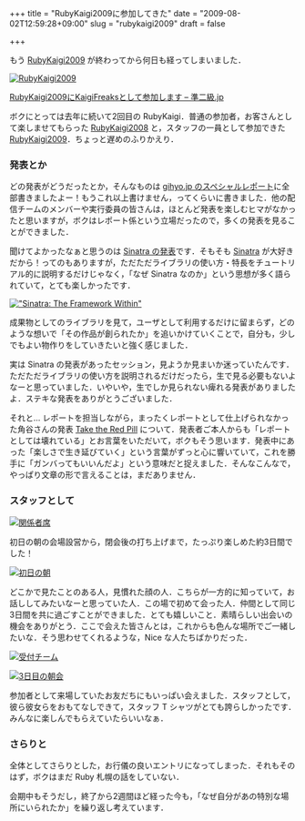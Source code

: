 +++
title = "RubyKaigi2009に参加してきた"
date = "2009-08-02T12:59:28+09:00"
slug = "rubykaigi2009"
draft = false

+++

<p>もう <a href="http://rubykaigi.org/2009/ja" title="RubyKaigi2009">RubyKaigi2009</a> が終わってから何日も経ってしまいました．</p>
<p><a href="http://www.flickr.com/photos/june29/3755188986/" title="RubyKaigi2009 by june29, on Flickr"><img src="http://farm3.static.flickr.com/2480/3755188986_89c5ae9ef1.jpg" alt="RubyKaigi2009" /></a></p>
<p><a href="http://june29.jp/2009/07/15/before-rubykaigi2009/" title="RubyKaigi2009にKaigiFreaksとして参加します - 準二級.jp">RubyKaigi2009にKaigiFreaksとして参加します &#8211; 準二級.jp</a></p>
<p>ボクにとっては去年に続いて2回目の RubyKaigi．普通の参加者，お客さんとして楽しませてもらった <a href="http://jp.rubyist.net/RubyKaigi2008/" title="RubyKaigi2008">RubyKaigi2008</a> と，スタッフの一員として参加できた <a href="http://rubykaigi.org/2009/ja" title="RubyKaigi2009">RubyKaigi2009</a>．ちょっと遅めのふりかえり．</p>
<h3>発表とか</h3>
<p>どの発表がどうだったとか，そんなものは <a href="http://gihyo.jp/news/report/01/rubykaigi2009" title="レポート：RubyKaigi2009 スペシャルレポート｜gihyo.jp … 技術評論社">gihyo.jp のスペシャルレポート</a>に全部書きましたよー！もうこれ以上書けません，ってくらいに書きました．他の配信チームのメンバーや実行委員の皆さんは，ほとんど発表を楽しむヒマがなかったと思いますが，ボクはレポート係という立場だったので，多くの発表を見ることができました．</p>
<p>聞けてよかったなぁと思うのは <a href="http://rubykaigi.org/2009/ja/talks/18M03" title="Sinatra: The Framework Within - 日本Ruby会議2009">Sinatra の発表</a>です．そもそも <a href="http://www.sinatrarb.com/" title="Sinatra">Sinatra</a> が大好きだから！ってのもありますが，ただただライブラリの使い方・特長をチュートリアル的に説明するだけじゃなく，「なぜ Sinatra なのか」という思想が多く語られていて，とても楽しかったです．</p>
<p><a href="http://www.flickr.com/photos/june29/3755216232/" title="&quot;Sinatra: The Framework Within&quot; by june29, on Flickr"><img src="http://farm3.static.flickr.com/2639/3755216232_c05ff0a9cb.jpg" alt="&quot;Sinatra: The Framework Within&quot;" /></a></p>
<p>成果物としてのライブラリを見て，ユーザとして利用するだけに留まらず，どのような想いで「その作品が創られたか」を追いかけていくことで，自分も，少しでもよい物作りをしていきたいと強く感じました．</p>
<p>実は Sinatra の発表があったセッション，見ようか見まいか迷っていたんです．ただただライブラリの使い方を説明されるだけだったら，生で見る必要もないよなーと思っていました．いやいや，生でしか見られない痺れる発表がありましたよ．ステキな発表をありがとうございました．</p>
<p>それと… レポートを担当しながら，まったくレポートとして仕上げられなかった角谷さんの発表 <a href="http://kakutani.com/20090719.html#p02" title="Take the Red Pill">Take the Red Pill</a> について．発表者ご本人からも「レポートとしては壊れている」とお言葉をいただいて，ボクもそう思います．発表中にあった「楽しさで生き延びていく」という言葉がずっと心に響いていて，これを勝手に「ガンバってもいいんだよ」という意味だと捉えました．そんなこんなで，やっぱり文章の形で言えることは，まだありません．</p>
<h3>スタッフとして</h3>
<p><a href="http://www.flickr.com/photos/june29/3755220446/" title="関係者席 by june29, on Flickr"><img src="http://farm3.static.flickr.com/2492/3755220446_768927fab7.jpg" alt="関係者席" /></a></p>
<p>初日の朝の会場設営から，閉会後の打ち上げまで，たっぷり楽しめた約3日間でした！</p>
<p><a href="http://www.flickr.com/photos/june29/3754389329/" title="初日の朝 by june29, on Flickr"><img src="http://farm3.static.flickr.com/2437/3754389329_e62e7105e6.jpg" alt="初日の朝" /></a></p>
<p>どこかで見たことのある人，見慣れた顔の人．こちらが一方的に知っていて，お話ししてみたいなーと思っていた人．この場で初めて会った人．仲間として同じ3日間を共に過ごすことができました．とても嬉しいこと．素晴らしい出会いの機会をありがとう．ここで会えた皆さんとは，これからも色んな場所でご一緒したいな．そう思わせてくれるような，Nice な人たちばかりだった．</p>
<p><a href="http://www.flickr.com/photos/june29/3755214572/" title="受付チーム by june29, on Flickr"><img src="http://farm3.static.flickr.com/2651/3755214572_0d314df3a9.jpg" alt="受付チーム" /></a></p>
<p><a href="http://www.flickr.com/photos/june29/3754429091/" title="3日目の朝会 by june29, on Flickr"><img src="http://farm4.static.flickr.com/3425/3754429091_42885277d2.jpg" alt="3日目の朝会" /></a></p>
<p>参加者として来場していたお友だちにもいっぱい会えました．スタッフとして，彼ら彼女らをおもてなしできて，スタッフ T シャツがとても誇らしかったです．みんなに楽しんでもらえていたらいいなぁ．</p>
<h3>さらりと</h3>
<p>全体としてさらりとした，お行儀の良いエントリになってしまった．それもそのはず，ボクはまだ Ruby 札幌の話をしていない．</p>
<p>会期中もそうだし，終了から2週間ほど経った今も，「なぜ自分があの特別な場所にいられたか」を繰り返し考えています．</p>
